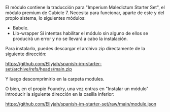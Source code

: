 El módulo contiene la traducción para "Imperium Maledictum Starter Set", el módulo premium de Cubicle 7.
Necesita para funcionar, aparte de este y del propio sistema, lo siguientes módulos:
   - Babele.
   - Lib-wrapper
Si intentas habilitar el módulo sin alguno de ellos se producirá un error y no se llevará a cabo la instalación.

Para instalarlo, puedes descargar el archivo zip directamente de la siguiente dirección:

https://github.com/Ellyjah/spanish-im-starter-set/archive/refs/heads/main.zip

Y luego descomprimirlo en la carpeta modules.

O bien, en el propio Foundry, una vez entras en "Instalar un módulo" introducir la siguiente dirección en la casilla inferior:

https://github.com/Ellyjah/spanish-im-starter-set/raw/main/module.json
